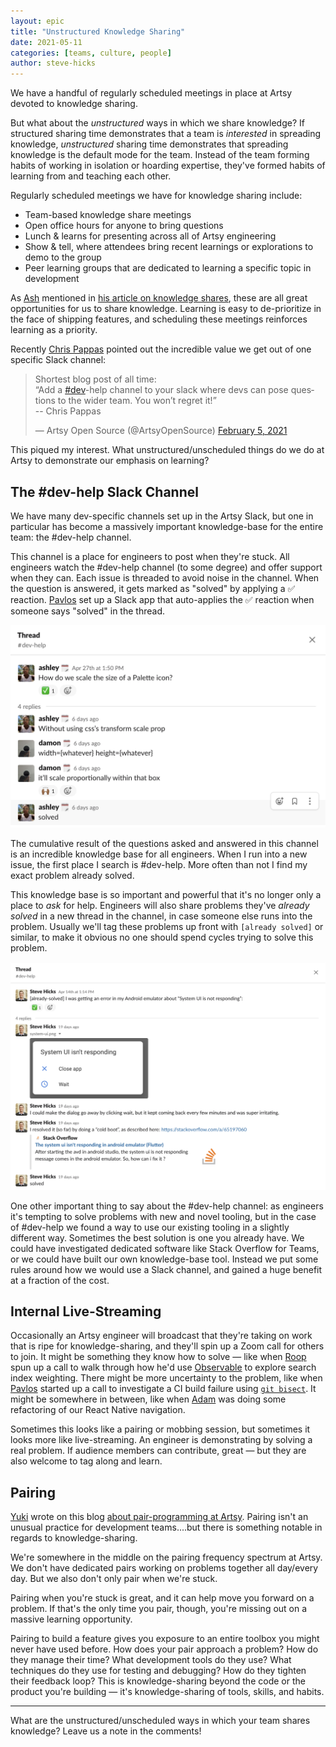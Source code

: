 ```yaml
---
layout: epic
title: "Unstructured Knowledge Sharing"
date: 2021-05-11
categories: [teams, culture, people]
author: steve-hicks
---
```


We have a handful of regularly scheduled meetings in place at Artsy devoted to knowledge sharing.

But what about the _unstructured_ ways in which we share knowledge? If structured sharing time demonstrates that a
team is _interested_ in spreading knowledge, _unstructured_ sharing time demonstrates that spreading knowledge is
the default mode for the team. Instead of the team forming habits of working in isolation or hoarding expertise,
they've formed habits of learning from and teaching each other.

<!-- more -->

Regularly scheduled meetings we have for knowledge sharing include:

- Team-based knowledge share meetings
- Open office hours for anyone to bring questions
- Lunch & learns for presenting across all of Artsy engineering
- Show & tell, where attendees bring recent learnings or explorations to demo to the group
- Peer learning groups that are dedicated to learning a specific topic in development

As [Ash][ash] mentioned in [his article on knowledge shares][knowledge-shares], these are all great opportunities
for us to share knowledge. Learning is easy to de-prioritize in the face of shipping features, and scheduling these
meetings reinforces learning as a priority.

Recently [Chris Pappas][chris] pointed out the incredible value we get out of one specific Slack channel:

<blockquote class="twitter-tweet"><p lang="en" dir="ltr">Shortest blog post of all time:<br>“Add a <a href="https://twitter.com/hashtag/dev?src=hash&amp;ref_src=twsrc%5Etfw">#dev</a>-help channel to your slack where devs can pose questions to the wider team. You won’t regret it!”<br>-- Chris Pappas</p>&mdash; Artsy Open Source (@ArtsyOpenSource) <a href="https://twitter.com/ArtsyOpenSource/status/1357819867638812672?ref_src=twsrc%5Etfw">February 5, 2021</a></blockquote> <script async src="https://platform.twitter.com/widgets.js" charset="utf-8"></script>

This piqued my interest. What unstructured/unscheduled things do we do at Artsy to demonstrate our emphasis on
learning?

## The #dev-help Slack Channel

We have many dev-specific channels set up in the Artsy Slack, but one in particular has become a massively
important knowledge-base for the entire team: the #dev-help channel.

This channel is a place for engineers to post when they're stuck. All engineers watch the #dev-help channel (to
some degree) and offer support when they can. Each issue is threaded to avoid noise in the channel. When the
question is answered, it gets marked as "solved" by applying a ✅ reaction. [Pavlos][pavlos] set up a Slack app
that auto-applies the ✅ reaction when someone says "solved" in the thread.

![A question asked and answered in our #dev-help slack](/images/2021-05-11-unstructured-knowledge-sharing/dev-help.png)

The cumulative result of the questions asked and answered in this channel is an incredible knowledge base for all
engineers. When I run into a new issue, the first place I search is #dev-help. More often than not I find my exact
problem already solved.

This knowledge base is so important and powerful that it's no longer only a place to _ask_ for help. Engineers will
also share problems they've _already solved_ in a new thread in the channel, in case someone else runs into the
problem. Usually we'll tag these problems up front with `[already solved]` or similar, to make it obvious no one
should spend cycles trying to solve this problem.

![An already-solved thread in our #dev-help slack](/images/2021-05-11-unstructured-knowledge-sharing/already-solved.png)

One other important thing to say about the #dev-help channel: as engineers it's tempting to solve problems with new
and novel tooling, but in the case of #dev-help we found a way to use our existing tooling in a slightly different
way. Sometimes the best solution is one you already have. We could have investigated dedicated software like Stack
Overflow for Teams, or we could have built our own knowledge-base tool. Instead we put some rules around how we
would use a Slack channel, and gained a huge benefit at a fraction of the cost.

## Internal Live-Streaming

Occasionally an Artsy engineer will broadcast that they're taking on work that is ripe for knowledge-sharing, and
they'll spin up a Zoom call for others to join. It might be something they know how to solve — like when
[Roop][roop] spun up a call to walk through how he'd use [Observable][observablehq] to explore search index
weighting. There might be more uncertainty to the problem, like when [Pavlos][pavlos] started up a call to
investigate a CI build failure using [`git bisect`][git-bisect]. It might be somewhere in between, like when
[Adam][adam-b] was doing some refactoring of our React Native navigation.

Sometimes this looks like a pairing or mobbing session, but sometimes it looks more like live-streaming. An
engineer is demonstrating by solving a real problem. If audience members can contribute, great — but they are also
welcome to tag along and learn.

## Pairing

[Yuki][yuki] wrote on this blog [about pair-programming at Artsy][yukis-article]. Pairing isn't an unusual practice
for development teams....but there is something notable in regards to knowledge-sharing.

We're somewhere in the middle on the pairing frequency spectrum at Artsy. We don't have dedicated pairs working on
problems together all day/every day. But we also don't only pair when we're stuck.

Pairing when you're stuck is great, and it can help move you forward on a problem. If that's the only time you
pair, though, you're missing out on a massive learning opportunity.

Pairing to build a feature gives you exposure to an entire toolbox you might never have used before. How does your
pair approach a problem? How do they manage their time? What development tools do they use? What techniques do they
use for testing and debugging? How do they tighten their feedback loop? This is knowledge-sharing beyond the code
or the product you're building — it's knowledge-sharing of tools, skills, and habits.

---

What are the unstructured/unscheduled ways in which your team shares knowledge? Leave us a note in the comments!

[ash]: https://twitter.com/ashfurrow
[chris]: https://github.com/damassi
[knowledge-shares]: https://artsy.github.io/blog/2020/12/09/share-your-knowledge/
[roop]: https://github.com/anandaroop
[observablehq]: https://observablehq.com/
[pavlos]: https://github.com/pvinis
[git-bisect]: https://git-scm.com/docs/git-bisect
[adam-b]: https://github.com/admbtlr
[yuki]: https://github.com/yuki24
[yukis-article]: https://artsy.github.io/blog/2018/10/19/pair-programming/
